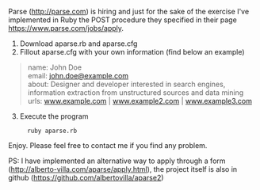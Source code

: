 Parse (http://parse.com) is hiring and just for the sake of the exercise I've implemented in Ruby the POST procedure they specified in their page https://www.parse.com/jobs/apply.

1. Download aparse.rb and aparse.cfg
2. Fillout aparse.cfg with your own information (find below an example)

> name:  John Doe   
> email: john.doe@example.com   
> about: Designer and developer interested in search engines, information extraction from unstructured sources and data mining   
> urls:  www.example.com | www.example2.com | www.example3.com   

3. Execute the program

         ruby aparse.rb

Enjoy. Please feel free to contact me if you find any problem.

PS: I have implemented an alternative way to apply through a form (http://alberto-villa.com/aparse/apply.html), the project itself is also in github (https://github.com/albertovilla/aparse2)